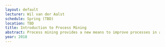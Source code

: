 ```yaml
---
layout: default 
lecturer: Wil van der Aalst
schedule: Spring (TBD)
location: TBD
title: Introduction to Process Mining
abstract: Process mining provides a new means to improve processes in a variety of application domains. There are two main drivers for this new technology. On the one hand, more and more events are being recorded thus providing detailed information about the history of processes. On the other hand, in most organizations there is a need to improve process performance (e.g., reduce costs and flow time) and compliance (e.g., avoid deviations or risks). This introductory course on process mining teaches students the theoretical foundations of process mining and exposes students to real-life data sets to understand challenges related to process discovery, conformance checking, and model extension. 
year: 2018
---
```

